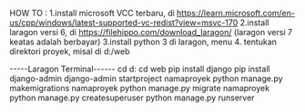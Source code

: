 HOW TO : 
1.install microsoft VCC terbaru, di https://learn.microsoft.com/en-us/cpp/windows/latest-supported-vc-redist?view=msvc-170
2.install laragon versi 6, di https://filehippo.com/download_laragon/   (laragon versi 7 keatas adalah berbayar)
3.install python 3 di laragon, menu 
4. tentukan direktori proyek, misal di d:/web

-----Laragon Terminal------
cd d:
cd web
pip install django
pip install django-admin
django-admin startproject namaproyek
python manage.py makemigrations namaproyek
python manage.py migrate namaproyek
python manage.py createsuperuser
python manage.py runserver
